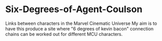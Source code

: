 # Six-Degrees-of-Agent-Coulson
Links between characters in the Marvel Cinematic Universe
My aim is to have this produce a site where "6 degrees of kevin bacon" connection chains can be worked out for different MCU characters.
